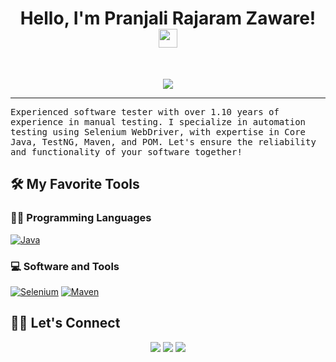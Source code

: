 <h1 align="center">
Hello, I'm Pranjali Rajaram Zaware!
<img src="https://media.giphy.com/media/hvRJCLFzcasrR4ia7z/giphy.gif" width="30"></h1>
<!-- <img src="https://komarev.com/ghpvc/?username=yashitanamdeo&label=Profile%20Views&color=0e75b6&style=flat" align='right' alt="yashitanamdeo" />-->
<!--  <img src="https://gpvc.arturio.dev/yashitanamdeo" alt="Profile views" align='right'/> <a href="https://github.com/yashitanamdeo/yashitanamdeo/"> </a> update  -->

<br/>

<!-- Typing SVG by DenverCoder1 - https://github.com/DenverCoder1/readme-typing-svg -->
<p align="center">
  <a href="https://github.com/DenverCoder1/readme-typing-svg"><img src="https://readme-typing-svg.herokuapp.com?lines=Computer+Science+Student;Full+Stack+Web+Developer;DS%20|%20AI%20|%20ML%20Enthusiastic;Always%20learning%20new%20things&center=true&width=380&height=45"></a>
</p>
<hr/>
<samp> Experienced software tester with over 1.10 years of experience in manual testing. I specialize in automation testing using Selenium WebDriver, with expertise in Core Java, TestNG, Maven, and POM. Let's ensure the reliability and functionality of your software together!


</samp>



## 🛠️ My Favorite Tools

### 👨‍💻 Programming Languages

<p>
    <a href="https://github.com/search?q=user%3ADenverCoder1+is%3Arepo+language%3Ajava"><img alt="Java" src="https://img.shields.io/badge/Java-%23007396.svg?logo=java&logoColor=white"></a>
</p>  
    




### 💻 Software and Tools

<p>
    <a href="#"><img alt="Selenium" src="https://img.shields.io/badge/Selenium%20-%23FF0000.svg?logo=Selenium&logoColor=white"></a>
     <a href="#"><img alt="Maven" src="https://img.shields.io/badge/Maven%20-%23FF0000.svg?logo=Maven&logoColor=white"></a>
   
    
</p>


## 🙋‍♀️ Let's Connect

<p align="center">
<a href="https://www.adityavsingh.com"><img src="https://img.shields.io/badge/-adityavsingh.com-3423A6?style=flat&logo=Google-Chrome&logoColor=white"/></a>
<a href="https://linkedin.com/in/AVS1508"><img src="https://img.shields.io/badge/-Aditya%20Vikram%20Singh-0077B5?style=flat&logo=Linkedin&logoColor=white"/></a>
<a href="mailto:pranjalizaware82@gmail.com"><img src="https://img.shields.io/badge/-pranjalizaware82@gmail.com-D14836?style=flat&logo=Gmail&logoColor=white"/></a>

</p>

